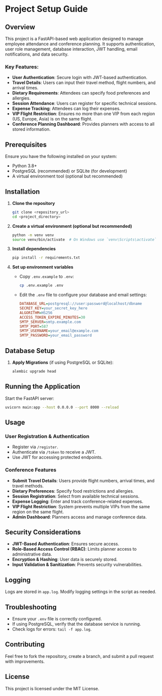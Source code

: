 # Project Setup Guide

## Overview
This project is a FastAPI-based web application designed to manage employee attendance and conference planning. It supports authentication, user role management, database interaction, JWT handling, email notifications, and data security. 

### Key Features:
- **User Authentication**: Secure login with JWT-based authentication.
- **Travel Details**: Users can input their travel method, flight numbers, and arrival times.
- **Dietary Requirements**: Attendees can specify food preferences and allergies.
- **Session Attendance**: Users can register for specific technical sessions.
- **Expense Tracking**: Attendees can log their expenses.
- **VIP Flight Restriction**: Ensures no more than one VIP from each region (US, Europe, Asia) is on the same flight.
- **Conference Planning Dashboard**: Provides planners with access to all stored information.

## Prerequisites
Ensure you have the following installed on your system:
- Python 3.8+
- PostgreSQL (recommended) or SQLite (for development)
- A virtual environment tool (optional but recommended)

## Installation

1. **Clone the repository**
   ```bash
   git clone <repository_url>
   cd <project_directory>
   ```

2. **Create a virtual environment (optional but recommended)**
   ```bash
   python -m venv venv
   source venv/bin/activate  # On Windows use `venv\Scripts\activate`
   ```

3. **Install dependencies**
   ```bash
   pip install -r requirements.txt
   ```

4. **Set up environment variables**
   - Copy `.env.example` to `.env`:
     ```bash
     cp .env.example .env
     ```
   - Edit the `.env` file to configure your database and email settings:
     ```ini
     DATABASE_URL=postgresql://user:password@localhost/dbname
     SECRET_KEY=your_secret_key_here
     ALGORITHM=HS256
     ACCESS_TOKEN_EXPIRE_MINUTES=30
     SMTP_SERVER=smtp.example.com
     SMTP_PORT=587
     SMTP_USERNAME=your_email@example.com
     SMTP_PASSWORD=your_email_password
     ```

## Database Setup

1. **Apply Migrations** (if using PostgreSQL or SQLite):
   ```bash
   alembic upgrade head
   ```

## Running the Application

Start the FastAPI server:
```bash
uvicorn main:app --host 0.0.0.0 --port 8000 --reload
```

## Usage
### User Registration & Authentication
- Register via `/register`.
- Authenticate via `/token` to receive a JWT.
- Use JWT for accessing protected endpoints.

### Conference Features
- **Submit Travel Details**: Users provide flight numbers, arrival times, and travel methods.
- **Dietary Preferences**: Specify food restrictions and allergies.
- **Session Registration**: Select from available technical sessions.
- **Expense Logging**: Enter and track conference-related expenses.
- **VIP Flight Restriction**: System prevents multiple VIPs from the same region on the same flight.
- **Admin Dashboard**: Planners access and manage conference data.

## Security Considerations
- **JWT-Based Authentication**: Ensures secure access.
- **Role-Based Access Control (RBAC)**: Limits planner access to administrative data.
- **Encryption & Hashing**: User data is securely stored.
- **Input Validation & Sanitization**: Prevents security vulnerabilities.

## Logging
Logs are stored in `app.log`. Modify logging settings in the script as needed.

## Troubleshooting
- Ensure your `.env` file is correctly configured.
- If using PostgreSQL, verify that the database service is running.
- Check logs for errors: `tail -f app.log`.

## Contributing
Feel free to fork the repository, create a branch, and submit a pull request with improvements.

## License
This project is licensed under the MIT License.

